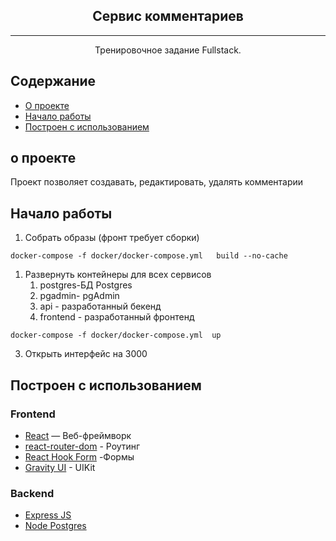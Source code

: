 <h2 align="center">Cервис комментариев</h3>

---

<p align="center">Тренировочное задание Fullstack.<br></p>

##  Содержание

- [О проекте](#about)
- [Начало работы](#getting_started)
- [Построен с использованием](#built_using)


##  <a name="about">о проекте</a>
Проект позволяет  создавать, редактировать, удалять комментарии
 
## Начало работы<a name="getting_started"></a>

1. Собрать образы (фронт требует сборки)

```
docker-compose -f docker/docker-compose.yml   build --no-cache
```
1. Развернуть контейнеры  для всех сервисов
   1. postgres-БД Postgres
   2. pgadmin- pgAdmin
   3. api - разработанный бекенд
   4. frontend - разработанный фронтенд

```
docker-compose -f docker/docker-compose.yml  up
```

3. Открыть интерфейс на 3000

## Построен с использованием<a name="built_using"></a>

### Frontend

- [React](https://react.dev/) — Веб-фреймворк
- [react-router-dom](https://reactrouter.com/en/6.21.0) - Роутинг 
- [React Hook Form](https://react-hook-form.com/) -Формы
- [Gravity UI](https://gravity-ui.com/) - UIKit

### Backend

- [Express JS](https://expressjs.com/ru/) 
- [Node Postgres](https://node-postgres.com/)  